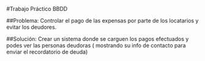 #Trabajo Práctico  BBDD 

##Problema:
Controlar el pago de las expensas por parte de los locatarios y evitar los deudores. 

##Solución:
Crear un sistema donde se carguen los pagos efectuados y podes ver las personas deudoras ( mostrando su info de contacto para enviar el recordatorio de deuda)
